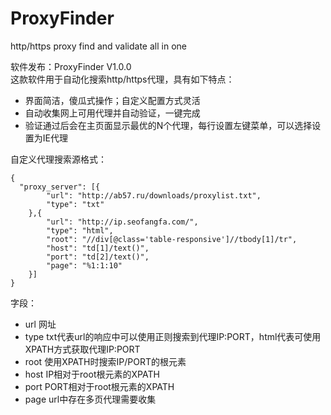 # ProxyFinder
http/https proxy find and validate all in one

软件发布：ProxyFinder V1.0.0  
这款软件用于自动化搜索http/https代理，具有如下特点：  
* 界面简洁，傻瓜式操作；自定义配置方式灵活
* 自动收集网上可用代理并自动验证，一键完成
* 验证通过后会在主页面显示最优的N个代理，每行设置左键菜单，可以选择设置为IE代理

自定义代理搜索源格式：
```
{
  "proxy_server": [{
		"url": "http://ab57.ru/downloads/proxylist.txt",
		"type": "txt"
	},{
		"url": "http://ip.seofangfa.com/",
		"type": "html",
		"root": "//div[@class='table-responsive']//tbody[1]/tr",
		"host": "td[1]/text()",
		"port": "td[2]/text()",
		"page": "%1:1:10"
	}]
}
```

字段：
* url 网址
* type txt代表url的响应中可以使用正则搜索到代理IP:PORT，html代表可使用XPATH方式获取代理IP:PORT
* root 使用XPATH时搜索IP/PORT的根元素
* host IP相对于root根元素的XPATH
* port PORT相对于root根元素的XPATH
* page url中存在多页代理需要收集
